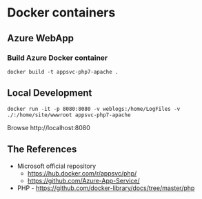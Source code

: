 # Docker containers

## Azure WebApp

### Build Azure Docker container
```
docker build -t appsvc-php7-apache .
```

## Local Development
```
docker run -it -p 8080:8080 -v weblogs:/home/LogFiles -v ./:/home/site/wwwroot appsvc-php7-apache
```
Browse http://localhost:8080

## The References
* Microsoft official repository 
  * https://hub.docker.com/r/appsvc/php/
  * https://github.com/Azure-App-Service/
* PHP - https://github.com/docker-library/docs/tree/master/php

